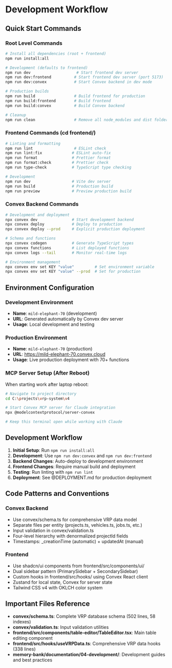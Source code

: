 # Development Workflow

## Quick Start Commands

### Root Level Commands
```bash
# Install all dependencies (root + frontend)
npm run install:all

# Development (defaults to frontend)
npm run dev                    # Start frontend dev server
npm run dev:frontend          # Start frontend dev server (port 5173)
npm run dev:convex            # Start Convex backend in dev mode

# Production builds
npm run build                 # Build frontend for production
npm run build:frontend        # Build frontend 
npm run build:convex          # Build Convex backend

# Cleanup
npm run clean                 # Remove all node_modules and dist folders
```

### Frontend Commands (cd frontend/)
```bash
# Linting and formatting
npm run lint                  # ESLint check
npm run lint:fix             # ESLint auto-fix
npm run format               # Prettier format
npm run format:check         # Prettier check
npm run type-check           # TypeScript type checking

# Development
npm run dev                  # Vite dev server
npm run build                # Production build
npm run preview              # Preview production build
```

### Convex Backend Commands
```bash
# Development and deployment
npx convex dev               # Start development backend
npx convex deploy            # Deploy to production
npx convex deploy --prod     # Explicit production deployment

# Schema and functions
npx convex codegen           # Generate TypeScript types
npx convex functions         # List deployed functions
npx convex logs --tail       # Monitor real-time logs

# Environment management
npx convex env set KEY "value"         # Set environment variable
npx convex env set KEY "value" --prod  # Set for production
```

## Environment Configuration

### Development Environment
- **Name**: `mild-elephant-70` (development)
- **URL**: Generated automatically by Convex dev server
- **Usage**: Local development and testing

### Production Environment  
- **Name**: `mild-elephant-70` (production)
- **URL**: https://mild-elephant-70.convex.cloud
- **Usage**: Live production deployment with 70+ functions

### MCP Server Setup (After Reboot)
When starting work after laptop reboot:
```bash
# Navigate to project directory
cd C:\projects\vrp-system\v4

# Start Convex MCP server for Claude integration
npx @modelcontextprotocol/server-convex

# Keep this terminal open while working with Claude
```

## Development Workflow

1. **Initial Setup**: Run `npm run install:all`
2. **Development**: Use `npm run dev:convex` and `npm run dev:frontend`
3. **Backend Changes**: Auto-deploy to development environment
4. **Frontend Changes**: Require manual build and deployment
5. **Testing**: Run linting with `npm run lint`
6. **Deployment**: See @DEPLOYMENT.md for production deployment

## Code Patterns and Conventions

### Convex Backend
- Use convex/schema.ts for comprehensive VRP data model
- Separate files per entity (projects.ts, vehicles.ts, jobs.ts, etc.)
- Input validation in convex/validation.ts
- Four-level hierarchy with denormalized projectId fields
- Timestamps: _creationTime (automatic) + updatedAt (manual)

### Frontend
- Use shadcn/ui components from frontend/src/components/ui/
- Dual sidebar pattern (PrimarySidebar + SecondarySidebar)
- Custom hooks in frontend/src/hooks/ using Convex React client
- Zustand for local state, Convex for server state
- Tailwind CSS v4 with OKLCH color system

## Important Files Reference

- **convex/schema.ts**: Complete VRP database schema (502 lines, 58 indexes)
- **convex/validation.ts**: Input validation utilities
- **frontend/src/components/table-editor/TableEditor.tsx**: Main table editing component
- **frontend/src/hooks/useVRPData.ts**: Comprehensive VRP data hooks (338 lines)
- **memory-bank/documentation/04-development/**: Development guides and best practices